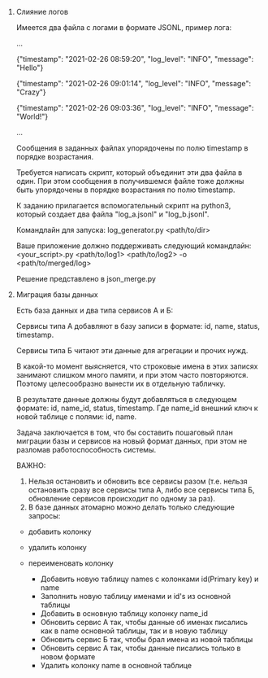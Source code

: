 <ol>
  <li> Слияние логов
    
  Имеется два файла с логами в формате JSONL, пример лога:
    
    
  …
    
    
  {"timestamp": "2021-02-26 08:59:20", "log_level": "INFO", "message": "Hello"}
    
    
  {"timestamp": "2021-02-26 09:01:14", "log_level": "INFO", "message": "Crazy"}
    
    
  {"timestamp": "2021-02-26 09:03:36", "log_level": "INFO", "message": "World!"}
    
    
  …
    

  Сообщения в заданных файлах упорядочены по полю timestamp в порядке возрастания.
    

  Требуется написать скрипт, который объединит эти два файла в один.
  При этом сообщения в получившемся файле тоже должны быть упорядочены в порядке возрастания по полю timestamp.
    

  К заданию прилагается вспомогательный скрипт на python3, который создает два файла "log_a.jsonl" и "log_b.jsonl".

    
  Командлайн для запуска: 
  log_generator.py <path/to/dir>

    
  Ваше приложение должно поддерживать следующий командлайн:
  <your_script>.py <path/to/log1> <path/to/log2> -o <path/to/merged/log>

  Решение представлено в json_merge.py</li>

  <li> Миграция базы данных
    
Есть база данных и два типа сервисов А и Б:


Сервисы типа А добавляют в базу записи в формате: id, name, status, timestamp.


Сервисы типа Б читают эти данные для агрегации и прочих нужд.


В какой-то момент выясняется, что строковые имена в этих записях занимают слишком много памяти, и при этом часто повторяются. Поэтому целесообразно вынести их в отдельную табличку.


В результате данные должны будут добавляться в следующем формате: id, name_id, status, timestamp. Где name_id внешний ключ к новой таблице с полями: id, name.


Задача заключается в том, что бы составить пошаговый план миграции базы и сервисов на новый формат данных, при этом не разломав работоспособность системы.


ВАЖНО: 


1. Нельзя остановить и обновить все сервисы разом (т.е. нельзя остановить сразу все сервисы типа А, либо все сервисы типа Б, обновление сервисов происходит по одному за раз).
2. В базе данных атомарно можно делать только следующие запросы:
  - добавить колонку
  - удалить колонку
  - переименовать колонку

    
    <ul>
      <li>Добавить новую таблицу names с колонками id(Primary key) и name</li>
      <li>Заполнить новую таблицу именами и id's из основной таблицы</li>
      <li>Добавить в основную таблицу колонку name_id</li>
      <li>Обновить сервис А так, чтобы данные об именах писались как в name основной таблицы, так и в новую таблицу</li>
      <li>Обновить сервис Б так, чтобы брал имена из новой таблицы</li>
      <li>Обновить сервис А так, чтобы данные писались только в новом формате</li>
      <li>Удалить колонку name в основной таблице</li>
    </ul>
</li>
<ol>
